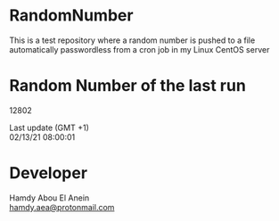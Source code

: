 # RandomNumber    
This is a test repository where a random number is pushed to a file automatically passwordless from a cron job in my Linux CentOS server    
# Random Number of the last run   
12802
      
Last update (GMT +1)    
02/13/21 08:00:01
# Developer    
Hamdy Abou El Anein   
hamdy.aea@protonmail.com
